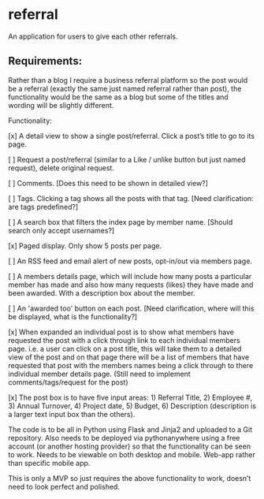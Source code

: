 # referral
An application for users to give each other referrals.


## Requirements:
Rather than a blog I require a business referral platform so the post would be a referral (exactly the same just named referral rather than post), the functionality would be the same as a blog but some of the titles and wording will be slightly different.

Functionality:

[x] A detail view to show a single post/referral. Click a post’s title to go to its page.

[ ] Request a post/referral (similar to a Like / unlike button but just named request), delete original request.

[ ] Comments. [Does this need to be shown in detailed view?]

[ ] Tags. Clicking a tag shows all the posts with that tag. [Need clarification: are tags predefined?]

[ ] A search box that filters the index page by member name. [Should search only accept usernames?]

[x] Paged display. Only show 5 posts per page.

[ ] An RSS feed and email alert of new posts, opt-in/out via members page.

[ ] A members details page, which will include how many posts a particular member has made and also how many requests (likes) they have made and been awarded. With a description box about the member.

[ ] An 'awarded too' button on each post. [Need clarification, where will this be displayed, what is the functionality?]

[x] When expanded an individual post is to show what members have requested the post with a click through link to each individual members page. i.e. a user can click on a post title, this will take them to a detailed view of the post and on that page there will be a list of members that have requested that post with the members names being a click through to there individual member details page. (Still need to implement comments/tags/request for the post)

[x] The post box is to have five input areas: 1) Referral Title, 2) Employee #, 3) Annual Turnover, 4) Project date, 5) Budget, 6) Description (description is a larger text input box than the others).

The code is to be all in Python using Flask and Jinja2 and uploaded to a Git repository. Also needs to be deployed via pythonanywhere using a free account (or another hosting provider) so that the functionality can be seen to work. Needs to be viewable on both desktop and mobile. Web-app rather than specific mobile app.

This is only a MVP so just requires the above functionality to work, doesn’t need to look perfect and polished.

